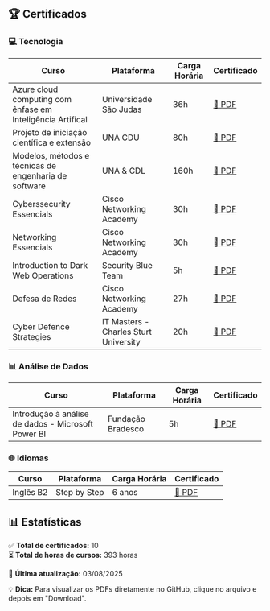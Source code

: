 
## 🏆 Certificados

### 💻 Tecnologia
| Curso | Plataforma | Carga Horária | Certificado |
|-------|------------|--------------|-------------|
| Azure cloud computing com ênfase em Inteligência Artifical | Universidade São Judas | 36h | [📁 PDF](/Certificados/azureCloudComputing.pdf) |
| Projeto de iniciação científica e extensão | UNA CDU | 80h | [📁 PDF](/Certificados/businessLab.pdf) |
| Modelos, métodos e técnicas de engenharia de software | UNA & CDL | 160h | [📁 PDF](/Certificados/CDLgestão_e_qualidade_de_software.pdf) |
| Cyberssecurity Essencials | Cisco Networking Academy | 30h | [📁 PDF](/Certificados/Cybersecurity_Essentials_certificate_renatareismarinho-gmail-com_fd51f8a1-a68a-4361-bd45-d113a2bb2f72.pdf) |
| Networking Essencials | Cisco Networking Academy | 30h | [📁 PDF](/Certificados/Networking_Essentials_certificate_renatareismarinho-gmail-com_e6bc6fa9-bda8-4549-8b2f-091df3b72259.pdf) |
| Introduction to Dark Web Operations | Security Blue Team | 5h |[📁 PDF](/Certificados/Introduction_to_Dark_Web_Operations-course.pdf) |
| Defesa de Redes | Cisco Networking Academy | 27h |[📁 PDF](/Certificados/cisco_NetworDefense.pdf) |
| Cyber Defence Strategies | IT Masters - Charles Sturt University | 20h |[📁 PDF](/Certificados/Certificate_of_Completion.pdf) |

### 📊 Análise de Dados
| Curso | Plataforma | Carga Horária | Certificado |
|-------|------------|--------------|-------------|
| Introdução à análise de dados - Microsoft Power BI | Fundação Bradesco | 5h | [📁 PDF](/Certificados/powerBI.pdf) |

### 🌐 Idiomas
| Curso | Plataforma | Carga Horária | Certificado |
|-------|------------|--------------|-------------|
| Inglês B2 | Step by Step | 6 anos | [📁 PDF](/certificados/idiomas/certificado_ingles.pdf) |

## 📊 Estatísticas
✅ **Total de certificados:** 10  
⏳ **Total de horas de cursos:** 393 horas  

📌 **Última atualização:** 03/08/2025

💡 **Dica:** Para visualizar os PDFs diretamente no GitHub, clique no arquivo e depois em "Download".
